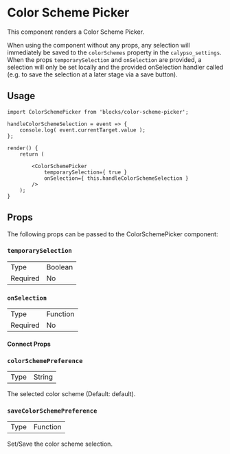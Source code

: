 Color Scheme Picker
================

This component renders a Color Scheme Picker.

When using the component without any props, any selection will immediately be saved to the `colorSchemes` property in the `calypso_settings`.
When the props `temporarySelection` and `onSelection` are provided, a selection will only be set locally and the provided onSelection handler called (e.g. to save the selection at a later stage via a save button).


## Usage

```es6
import ColorSchemePicker from 'blocks/color-scheme-picker';

handleColorSchemeSelection = event => {
	console.log( event.currentTarget.value );
};

render() {
	return (

		<ColorSchemePicker
			temporarySelection={ true }
			onSelection={ this.handleColorSchemeSelection }
		/>
	);
}
```

## Props

The following props can be passed to the ColorSchemePicker component:

### `temporarySelection`

<table>
	<tr><td>Type</td><td>Boolean</td></tr>
	<tr><td>Required</td><td>No</td></tr>
</table>

### `onSelection`

<table>
	<tr><td>Type</td><td>Function</td></tr>
	<tr><td>Required</td><td>No</td></tr>
</table>


#### Connect Props

### `colorSchemePreference`

<table>
	<tr><td>Type</td><td>String</td></tr>
</table>

The selected color scheme (Default: default).

### `saveColorSchemePreference`

<table>
	<tr><td>Type</td><td>Function</td></tr>
</table>

Set/Save the color scheme selection.


